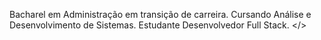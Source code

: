 Bacharel em Administração em transição de carreira.
Cursando Análise e Desenvolvimento de Sistemas.
Estudante Desenvolvedor Full Stack. 
</>
